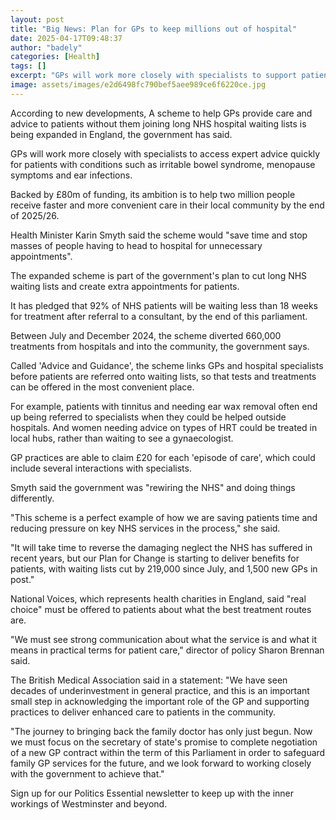 ```yaml
---
layout: post
title: "Big News: Plan for GPs to keep millions out of hospital"
date: 2025-04-17T09:48:37
author: "badely"
categories: [Health]
tags: []
excerpt: "GPs will work more closely with specialists to support patients closer to home, the government says."
image: assets/images/e2d6498fc790bef5aee989ce6f6220ce.jpg
---
```


According to new developments, A scheme to help GPs provide care and advice to patients without them joining long NHS hospital waiting lists is being expanded in England, the government has said.

GPs will work more closely with specialists to access expert advice quickly for patients with conditions such as irritable bowel syndrome, menopause symptoms and ear infections.

Backed by £80m of funding, its ambition is to help two million people receive faster and more convenient care in their local community by the end of 2025/26.

Health Minister Karin Smyth said the scheme would "save time and stop masses of people having to head to hospital for unnecessary appointments".

The expanded scheme is part of the government's plan to cut long NHS waiting lists and create extra appointments for patients.

It has pledged that 92% of NHS patients will be waiting less than 18 weeks for treatment after referral to a consultant, by the end of this parliament.

Between July and December 2024, the scheme diverted 660,000 treatments from hospitals and into the community, the government says.

Called 'Advice and Guidance', the scheme links GPs and hospital specialists before patients are referred onto waiting lists, so that tests and treatments can be offered in the most convenient place.

For example, patients with tinnitus and needing ear wax removal often end up being referred to specialists when they could be helped outside hospitals. And women needing advice on types of HRT could be treated in local hubs, rather than waiting to see a gynaecologist.

GP practices are able to claim £20 for each 'episode of care', which could include several interactions with specialists.

Smyth said the government was "rewiring the NHS" and doing things differently.

"This scheme is a perfect example of how we are saving patients time and reducing pressure on key NHS services in the process," she said.

"It will take time to reverse the damaging neglect the NHS has suffered in recent years, but our Plan for Change is starting to deliver benefits for patients, with waiting lists cut by 219,000 since July, and 1,500 new GPs in post."

National Voices, which represents health charities in England, said "real choice" must be offered to patients about what the best treatment routes are.

"We must see strong communication about what the service is and what it means in practical terms for patient care," director of policy Sharon Brennan said.

The British Medical Association said in a statement: "We have seen decades of underinvestment in general practice, and this is an important small step in acknowledging the important role of the GP and supporting practices to deliver enhanced care to patients in the community.

"The journey to bringing back the family doctor has only just begun. Now we must focus on the secretary of state's promise to complete negotiation of a new GP contract within the term of this Parliament in order to safeguard family GP services for the future, and we look forward to working closely with the government to achieve that."

Sign up for our Politics Essential newsletter to keep up with the inner workings of Westminster and beyond.

